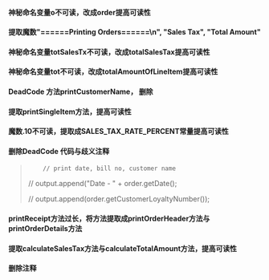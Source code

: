 #### 神秘命名变量o不可读，改成order提高可读性
#### 提取魔数"======Printing Orders======\n", "Sales Tax", "Total Amount"
#### 神秘命名变量totSalesTx不可读，改成totalSalesTax提高可读性
#### 神秘命名变量tot不可读，改成totalAmountOfLineItem提高可读性
#### DeadCode 方法printCustomerName， 删除
#### 提取printSingleItem方法，提高可读性
#### 魔数.10不可读，提取成SALES_TAX_RATE_PERCENT常量提高可读性
#### 删除DeadCode 代码与歧义注释 
>         // print date, bill no, customer name
>  //        output.append("Date - " + order.getDate();
>
>  //        output.append(order.getCustomerLoyaltyNumber());
#### printReceipt方法过长，将方法提取成printOrderHeader方法与printOrderDetails方法
#### 提取calculateSalesTax方法与calculateTotalAmount方法，提高可读性
#### 删除注释